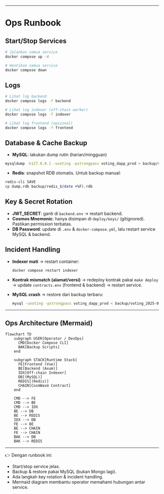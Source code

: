 
---

# Ops Runbook

## Start/Stop Services

```bash
# Jalankan semua service
docker compose up -d

# Hentikan semua service
docker compose down
```

## Logs

```bash
# Lihat log backend
docker compose logs -f backend

# Lihat log indexer (off-chain worker)
docker compose logs -f indexer

# Lihat log frontend (opsional)
docker compose logs -f frontend
```

## Database & Cache Backup

* **MySQL**: lakukan dump rutin (harian/mingguan)

```bash
mysqldump -h127.0.0.1 -uvoting -pstrongpass voting_dapp_prod > backup/voting_$(date +%F).sql
```

* **Redis**: snapshot RDB otomatis. Untuk backup manual:

```bash
redis-cli SAVE
cp dump.rdb backup/redis_$(date +%F).rdb
```

## Key & Secret Rotation

* **JWT\_SECRET**: ganti di `backend.env` → restart backend.
* **Cosmos Mnemonic**: hanya disimpan di `deploy/keys/` (gitignored). Pastikan permission terbatas.
* **DB Password**: update di `.env` & `docker-compose.yml`, lalu restart service MySQL & backend.

## Incident Handling

* **Indexer mati**
  → restart container:

  ```bash
  docker compose restart indexer
  ```

* **Kontrak mismatch (alamat/versi)**
  → redeploy kontrak pakai `make deploy` → update `contracts.env` (frontend & backend) → restart service.

* **MySQL crash**
  → restore dari backup terbaru:

  ```bash
  mysql -uvoting -pstrongpass voting_dapp_prod < backup/voting_2025-09-13.sql
  ```

---

## Ops Architecture (Mermaid)

```mermaid
flowchart TD
    subgraph USER[Operator / DevOps]
      CMD[Docker Compose CLI]
      BAK[Backup Scripts]
    end

    subgraph STACK[Runtime Stack]
      FE[Frontend (Vue)]
      BE[Backend (Axum)]
      IDX[Off-chain Indexer]
      DB[(MySQL)]
      REDIS[(Redis)]
      CHAIN[CosmWasm Contract]
    end

    CMD --> FE
    CMD --> BE
    CMD --> IDX
    BE --> DB
    BE --> REDIS
    IDX --> DB
    FE --> BE
    BE --> CHAIN
    FE --> CHAIN
    BAK --> DB
    BAK --> REDIS
```

---

👉 Dengan runbook ini:

* Start/stop service jelas.
* Backup & restore pakai MySQL (bukan Mongo lagi).
* Ada langkah key rotation & incident handling.
* Mermaid diagram membantu operator memahami hubungan antar service.
